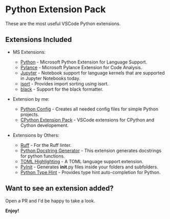 # Python Extension Pack

These are the most useful VSCode Python extensions.

## Extensions Included

* MS Extensions:
  * [Python](https://marketplace.visualstudio.com/items?itemName=ms-python.python) - Microsoft Python Extension for Language Support.
  * [Pylance](https://marketplace.visualstudio.com/items?itemName=ms-python.vscode-pylance) - Microsoft Pylance Extension for Code Analysis.
  * [Jupyter](https://marketplace.visualstudio.com/items?itemName=ms-toolsai.jupyter) - Notebook support for language kernels that are supported in Jupyter Notebooks today.
  * [isort](https://marketplace.visualstudio.com/items?itemName=ms-python.isort) - Provides import sorting using isort.
  * [black](https://marketplace.visualstudio.com/items?itemName=ms-python.black-formatter) - Support for the black formatter.

* Extension by me:
  * [Python Config](https://marketplace.visualstudio.com/items?itemName=franneck94.vscode-python-config) - Creates all needed config files for simple Python projects.
  * [CPython Extension Pack](https://marketplace.visualstudio.com/items?itemName=franneck94.vscode-cpython-extension-pack) - VSCode extensions for CPython and Cython developement.

* Extensions by Others:
  * [Ruff](https://marketplace.visualstudio.com/items?itemName=charliermarsh.ruff) - For the Ruff linter.
  * [Python Docstring Generator](https://marketplace.visualstudio.com/items?itemName=njpwerner.autodocstring) - This extension generates docstrings for python functions.
  * [TOML Highlighting](https://marketplace.visualstudio.com/items?itemName=tamasfe.even-better-toml) - A TOML language support extension.
  * [PyInit](https://marketplace.visualstudio.com/items?itemName=DiogoNolasco.pyinit) - Generates __init__.py files inside your folders and subfolders.
  * [Python Type Hint](https://marketplace.visualstudio.com/items?itemName=njqdev.vscode-python-typehint) - Provides type hint auto-completion for Python.

## Want to see an extension added?

Open a PR and I'd be happy to take a look.

**Enjoy!**
